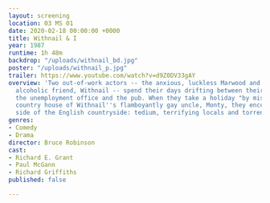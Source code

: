 ```yaml
---
layout: screening
location: 03 MS 01
date: 2020-02-18 00:00:00 +0000
title: Withnail & I
year: 1987
runtime: 1h 48m
backdrop: "/uploads/withnail_bd.jpg"
poster: "/uploads/withnail_p.jpg"
trailer: https://www.youtube.com/watch?v=d9Z0DV33gAY
overview: 'Two out-of-work actors -- the anxious, luckless Marwood and his acerbic,
  alcoholic friend, Withnail -- spend their days drifting between their squalid flat,
  the unemployment office and the pub. When they take a holiday "by mistake" at the
  country house of Withnail''s flamboyantly gay uncle, Monty, they encounter the unpleasant
  side of the English countryside: tedium, terrifying locals and torrential rain.'
genres:
- Comedy
- Drama
director: Bruce Robinson
cast:
- Richard E. Grant
- Paul McGann
- Richard Griffiths
published: false

---
```

